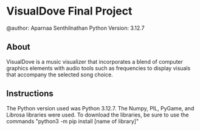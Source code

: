 # VisualDove Final Project
@author: Aparnaa Senthilnathan
Python Version: 3.12.7

## About
VisualDove is a music visualizer that incorporates a blend of computer graphics elements with audio tools such as frequencies to display visuals that accompany the selected song choice.

## Instructions
The Python version used was Python 3.12.7. The Numpy, PIL, PyGame, and Librosa libraries were used. To download the libraries, be sure to use the commands "python3 -m pip install [name of library]"
